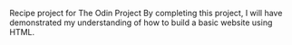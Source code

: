 Recipe project for The Odin Project
By completing this project, I will have demonstrated my understanding of how to build a basic website using HTML. 